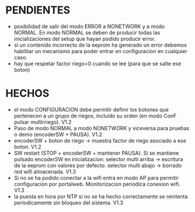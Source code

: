 PENDIENTES
==========

- posibilidad de salir del modo ERROR a NONETWORK y a modo NORMAL. En modo NORMAL se deben de producir todas las inicializaciones del setup que hayan podido producir error. 
- si un contenido incorrecto de la eeprom ha generado un error debemos habilitar un mecanismo para poder entrar en configuracion en cualquier caso.
- hay que respetar factor riego=0 cuando se lee (para que se salte ese boton)

HECHOS
======
- el modo CONFIGURACION debe permitir definir los botones que pertenecen a un grupo de riegos, incluido su orden (en modo ConF pulsar multirriego). V1.2
- Paso de modo NORMAL a modo NONETWORK y viceversa para pruebas o demo (encoderSW + PAUSA). V1.2
- encoderSW + boton de riego -> muestra factor de riego asociado a ese boton. V1.2
- SW restart (STOP + encoderSW + mantener PAUSA). Si se mantiene pulsado encoderSW en inicializacion:
  selector multi arriba -> escritura de la eeprom con valores por defecto.
  selector multi abajo  -> borrado red wifi almacenada. V1.3 
- Si no se ha podido conectar a la wifi entra en modo AP para permitir configuracion por portalweb. Monitorizacion periodica conexion wifi. V1.3
- la puesta en hora por NTP si no se ha hecho correctamente se reintenta periodicamente sin bloqueo del sistema. V1.3


